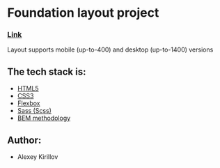 # Foundation layout project

### [Link](https://yodremash.github.io/foundation-layout/)

Layout supports mobile (up-to-400) and desktop (up-to-1400) versions

## **The tech stack is:**

* [HTML5](https://en.wikipedia.org/wiki/HTML5)
* [CSS3](https://en.wikipedia.org/wiki/CSS)
* [Flexbox](https://en.wikipedia.org/wiki/CSS_Flexible_Box_Layout)
* [Sass (Scss)](https://sass-lang.com/)
* [BEM methodology](https://en.bem.info/methodology/)

## Author:

* Alexey Kirillov
